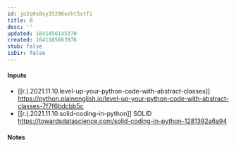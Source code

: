 ```yaml
---
id: jo2q9s0xy35296ozht5xtfi
title: 0
desc: ''
updated: 1641456145370
created: 1641105063976
stub: false
isDir: false
---
```



#### Inputs

- [[r.(.2021.11.10.level-up-your-python-code-with-abstract-classes]] <https://python.plainenglish.io/level-up-your-python-code-with-abstract-classes-7f7f6bdcbb5c>
- [[r.(.2021.11.10.solid-coding-in-python]] SOLID <https://towardsdatascience.com/solid-coding-in-python-1281392a6a94>

#### Notes

